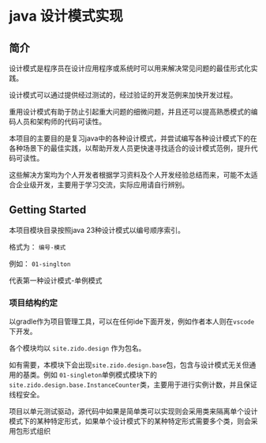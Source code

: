 # java 设计模式实现

## 简介

设计模式是程序员在设计应用程序或系统时可以用来解决常见问题的最佳形式化实践。

设计模式可以通过提供经过测试的，经过验证的开发范例来加快开发过程。

重用设计模式有助于防止引起重大问题的细微问题，并且还可以提高熟悉模式的编码人员和架构师的代码可读性。

本项目的主要目的是复习java中的各种设计模式，并尝试编写各种设计模式下的在各种场景下的最佳实践，以帮助开发人员更快速寻找适合的设计模式范例，提升代码可读性。

这些解决方案均为个人开发者根据学习资料及个人开发经验总结而来，可能不太适合企业级开发，主要用于学习交流，实际应用请自行辨别。

## Getting Started

本项目模块目录按照java 23种设计模式以编号顺序索引。

格式为： `编号-模式`

例如： `01-singlton`

代表第一种设计模式-单例模式

### 项目结构约定

以gradle作为项目管理工具，可以在任何ide下面开发，例如作者本人则在`vscode`下开发。

各个模块均以 `site.zido.design` 作为包名。

如有需要，本模块下会出现`site.zido.design.base`包，包含与设计模式无关但通用的基类。例如 `01-singleton`单例模式模块下的`site.zido.design.base.InstanceCounter`类，主要用于进行实例计数，并且保证线程安全。

项目以单元测试驱动，源代码中如果是简单类可以实现则会采用类来隔离单个设计模式下的某种特定形式，如果单个设计模式下的某种特定形式需要多个类，则会采用包形式组织